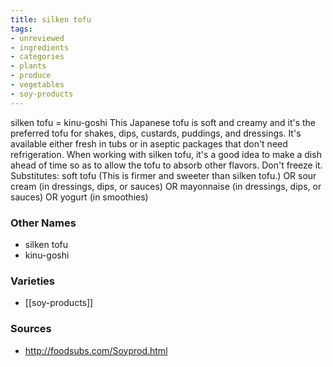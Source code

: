 ```yaml
---
title: silken tofu
tags:
- unreviewed
- ingredients
- categories
- plants
- produce
- vegetables
- soy-products
---
```

silken tofu = kinu-goshi This Japanese tofu is soft and creamy and it's the preferred tofu for shakes, dips, custards, puddings, and dressings. It's available either fresh in tubs or in aseptic packages that don't need refrigeration. When working with silken tofu, it's a good idea to make a dish ahead of time so as to allow the tofu to absorb other flavors. Don't freeze it. Substitutes: soft tofu (This is firmer and sweeter than silken tofu.) OR sour cream (in dressings, dips, or sauces) OR mayonnaise (in dressings, dips, or sauces) OR yogurt (in smoothies)

### Other Names

* silken tofu
* kinu-goshi

### Varieties

* [[soy-products]]

### Sources
* http://foodsubs.com/Soyprod.html
